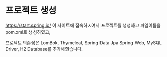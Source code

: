 프로젝트 생성
=======

https://start.spring.io/ 이 사이트에 접속하ㅅ여서 프로젝트를 생성하고 파일이름을 pom.xml로 생성하였고,

프로젝트 의존성은 LomBok, Thymeleaf, Spring Data Jpa Spring Web, MySQL Driver, H2 Database를 추가해줬습니다.

